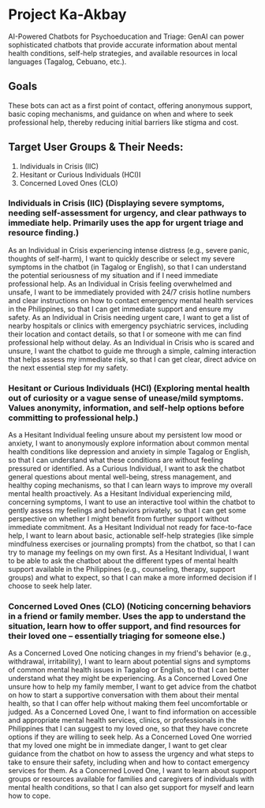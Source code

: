 # Project Ka-Akbay
AI-Powered Chatbots for Psychoeducation and Triage: GenAI can power sophisticated chatbots that provide accurate information about mental health conditions, self-help strategies, and available resources in local languages (Tagalog, Cebuano, etc.). 

## Goals
These bots can act as a first point of contact, offering anonymous support, basic coping mechanisms, and guidance on when and where to seek professional help, thereby reducing initial barriers like stigma and cost.

## Target User Groups & Their Needs:
1. Individuals in Crisis (IIC)
2. Hesitant or Curious Individuals (HCI)I
3. Concerned Loved Ones (CLO)

### Individuals in Crisis (IIC) (Displaying severe symptoms, needing self-assessment for urgency, and clear pathways to immediate help. Primarily uses the app for urgent triage and resource finding.)
As an Individual in Crisis experiencing intense distress (e.g., severe panic, thoughts of self-harm), I want to quickly describe or select my severe symptoms in the chatbot (in Tagalog or English), so that I can understand the potential seriousness of my situation and if I need immediate professional help.
As an Individual in Crisis feeling overwhelmed and unsafe, I want to be immediately provided with 24/7 crisis hotline numbers and clear instructions on how to contact emergency mental health services in the Philippines, so that I can get immediate support and ensure my safety.
As an Individual in Crisis needing urgent care, I want to get a list of nearby hospitals or clinics with emergency psychiatric services, including their location and contact details, so that I or someone with me can find professional help without delay.
As an Individual in Crisis who is scared and unsure, I want the chatbot to guide me through a simple, calming interaction that helps assess my immediate risk, so that I can get clear, direct advice on the next essential step for my safety.

### Hesitant or Curious Individuals (HCI) (Exploring mental health out of curiosity or a vague sense of unease/mild symptoms. Values anonymity, information, and self-help options before committing to professional help.)
As a Hesitant Individual feeling unsure about my persistent low mood or anxiety, I want to anonymously explore information about common mental health conditions like depression and anxiety in simple Tagalog or English, so that I can understand what these conditions are without feeling pressured or identified.
As a Curious Individual, I want to ask the chatbot general questions about mental well-being, stress management, and healthy coping mechanisms, so that I can learn ways to improve my overall mental health proactively.
As a Hesitant Individual experiencing mild, concerning symptoms, I want to use an interactive tool within the chatbot to gently assess my feelings and behaviors privately, so that I can get some perspective on whether I might benefit from further support without immediate commitment.
As a Hesitant Individual not ready for face-to-face help, I want to learn about basic, actionable self-help strategies (like simple mindfulness exercises or journaling prompts) from the chatbot, so that I can try to manage my feelings on my own first.
As a Hesitant Individual, I want to be able to ask the chatbot about the different types of mental health support available in the Philippines (e.g., counseling, therapy, support groups) and what to expect, so that I can make a more informed decision if I choose to seek help later.

### Concerned Loved Ones (CLO) (Noticing concerning behaviors in a friend or family member. Uses the app to understand the situation, learn how to offer support, and find resources for their loved one – essentially triaging for someone else.)
As a Concerned Loved One noticing changes in my friend's behavior (e.g., withdrawal, irritability), I want to learn about potential signs and symptoms of common mental health issues in Tagalog or English, so that I can better understand what they might be experiencing.
As a Concerned Loved One unsure how to help my family member, I want to get advice from the chatbot on how to start a supportive conversation with them about their mental health, so that I can offer help without making them feel uncomfortable or judged.
As a Concerned Loved One, I want to find information on accessible and appropriate mental health services, clinics, or professionals in the Philippines that I can suggest to my loved one, so that they have concrete options if they are willing to seek help.
As a Concerned Loved One worried that my loved one might be in immediate danger, I want to get clear guidance from the chatbot on how to assess the urgency and what steps to take to ensure their safety, including when and how to contact emergency services for them.
As a Concerned Loved One, I want to learn about support groups or resources available for families and caregivers of individuals with mental health conditions, so that I can also get support for myself and learn how to cope.
